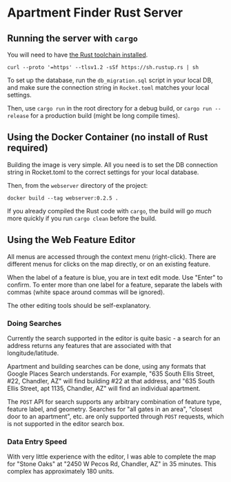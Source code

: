 # Apartment Finder Rust Server

## Running the server with `cargo`

You will need to have [the Rust toolchain installed](https://www.rust-lang.org/tools/install).

```
curl --proto '=https' --tlsv1.2 -sSf https://sh.rustup.rs | sh
```
To set up the database, run the `db_migration.sql` script in your local DB, and make sure the connection string in `Rocket.toml` matches your local settings. 

Then, use `cargo run` in the root directory for a debug build, or `cargo run --release` for a production build (might be long compile times).

## Using the Docker Container (no install of Rust required)

Building the image is very simple. All you need is to set the DB connection string in Rocket.toml to the correct settings for your local database. 

Then, from the `webserver` directory of the project: 

    docker build --tag webserver:0.2.5 .

If you already compiled the Rust code with `cargo`, the build will go *much* more quickly if you run `cargo clean` before the build.

## Using the Web Feature Editor

All menus are accessed through the context menu (right-click). There are different menus for clicks on the map directly, or on an existing feature. 

When the label of a feature is blue, you are in text edit mode. Use "Enter" to confirm. To enter more than one label for a feature, separate the labels with commas (white space around commas will be ignored).

The other editing tools should be self-explanatory. 

### Doing Searches
Currently the search supported in the editor is quite basic - a search for an address returns any features that are associated with that longitude/latitude.

Apartment and building searches can be done, using any formats that Google Places Search understands. For example, "635 South Ellis Street, #22, Chandler, AZ" will find building #22 at that address, and "635 South Ellis Street, apt 1135, Chandler, AZ" will find an individual apartment. 

The `POST` API for search supports any arbitrary combination of feature type, feature label, and geometry. Searches for "all gates in an area", "closest door to an apartment", etc. are only supported through `POST` requests, which is not supported in the editor search box. 

### Data Entry Speed
With very little experience with the editor, I was able to complete the map for "Stone Oaks" at "2450 W Pecos Rd, Chandler, AZ" in 35 minutes. This complex has approximately 180 units. 

